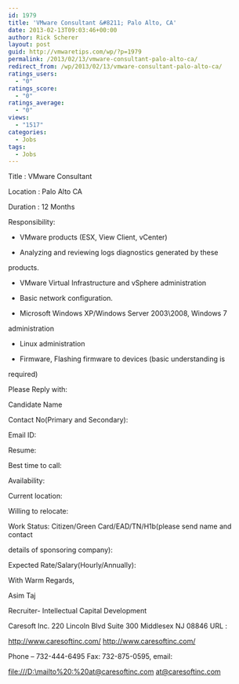 ```yaml
---
id: 1979
title: 'VMware Consultant &#8211; Palo Alto, CA'
date: 2013-02-13T09:03:46+00:00
author: Rick Scherer
layout: post
guid: http://vmwaretips.com/wp/?p=1979
permalink: /2013/02/13/vmware-consultant-palo-alto-ca/
redirect_from: /wp/2013/02/13/vmware-consultant-palo-alto-ca/
ratings_users:
  - "0"
ratings_score:
  - "0"
ratings_average:
  - "0"
views:
  - "1517"
categories:
  - Jobs
tags:
  - Jobs
---
```

Title : VMware Consultant

Location : Palo Alto CA

Duration : 12 Months

Responsibility:

* VMware products (ESX, View Client, vCenter)
  
* Analyzing and reviewing logs diagnostics generated by these
  
products.
  
* VMware Virtual Infrastructure and vSphere administration
  
* Basic network configuration.
  
* Microsoft Windows XP/Windows Server 2003\2008, Windows 7
  
administration
  
* Linux administration
  
* Firmware, Flashing firmware to devices (basic understanding is
  
required)

Please Reply with: 

Candidate Name
  
Contact No(Primary and Secondary):
  
Email ID:
  
Resume:
  
Best time to call:
  
Availability:
  
Current location:
  
Willing to relocate:
  
Work Status: Citizen/Green Card/EAD/TN/H1b(please send name and contact
  
details of sponsoring company):
  
Expected Rate/Salary(Hourly/Annually): 

With Warm Regards,

Asim Taj 

Recruiter- Intellectual Capital Development
  
Caresoft Inc. 220 Lincoln Blvd Suite 300 Middlesex NJ 08846 URL :
  
<http://www.caresoftinc.com/> http://www.caresoftinc.com/
  
Phone &#8211; 732-444-6495 Fax: 732-875-0595, email:
  
<file:///D:\mailto%20:%20at@caresoftinc.com> at@caresoftinc.com